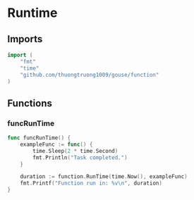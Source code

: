 # Runtime

## Imports

```go
import (
	"fmt"	"time"	"github.com/thuongtruong1009/gouse/function")
```
## Functions


### funcRunTime

```go
func funcRunTime() {
	exampleFunc := func() {
		time.Sleep(2 * time.Second)
		fmt.Println("Task completed.")
	}

	duration := function.RunTime(time.Now(), exampleFunc)
	fmt.Printf("Function run in: %v\n", duration)
}```
